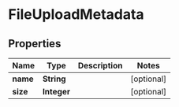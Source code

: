 

# FileUploadMetadata


## Properties

Name | Type | Description | Notes
------------ | ------------- | ------------- | -------------
**name** | **String** |  |  [optional]
**size** | **Integer** |  |  [optional]



